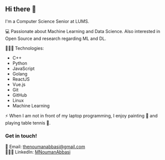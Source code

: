 ## Hi there 👋

I'm a Computer Science Senior at LUMS.

💻 Passionate about Machine Learning and Data Science. Also interested in Open Source and research regarding ML and DL.

👨🏻‍💻 Technologies:
- C++
- Python
- JavaScript
- Golang
- ReactJS
- Vue.js
- Git
- GitHub
- Linux
- Machine Learning

⚡ When I am not in front of my laptop programming, I enjoy painting 🎨 and playing table tennis 🏓.

### Get in touch!

📧 Email: [thenoumanabbasi@gmail.com](mailto:thenoumanabbasi@gmail.com)  
👨🏻‍💼 LinkedIn: [MNoumanAbbasi](https://www.linkedin.com/in/mnoumanabbasi/)


<!--

Here are some ideas to get you started:

- 🔭 I’m currently working on ...
- 🌱 I’m currently learning ...
- 👯 I’m looking to collaborate on ...
- 🤔 I’m looking for help with ...
- 💬 Ask me about ...
- 📫 How to reach me: ...
- 😄 Pronouns: ...
- ⚡ Fun fact: ...
-->
